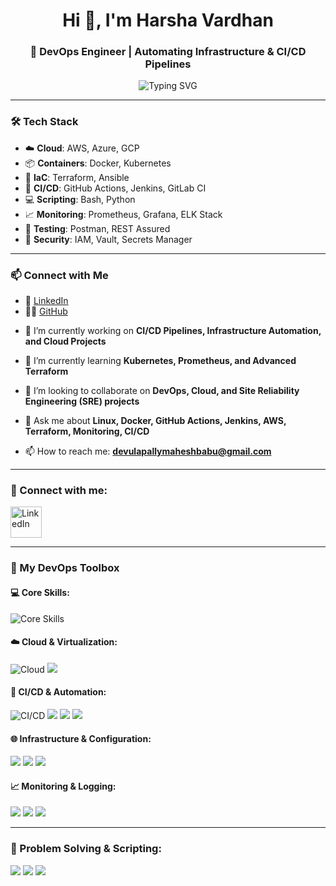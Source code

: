 

<h1 align="center">Hi 👋, I'm Harsha Vardhan</h1>
<h3 align="center">🚀 DevOps Engineer | Automating Infrastructure & CI/CD Pipelines</h3>

<!-- Typing Effect Animation -->
<p align="center">
  <img src="https://readme-typing-svg.demolab.com?font=Fira+Code&size=22&pause=1000&center=true&vCenter=true&width=500&lines=🚀+DevOps+Engineer;🔧+CI%2FCD+Automation+Expert;☁️+Cloud+Infrastructure+Architect;🛠️+Docker+%7C+Kubernetes+%7C+Terraform;💡+Always+Learning+and+Optimizing" alt="Typing SVG" />
</p>

---

### 🛠️ Tech Stack
- ☁️ **Cloud**: AWS, Azure, GCP
- 📦 **Containers**: Docker, Kubernetes
- 🔧 **IaC**: Terraform, Ansible
- 🔄 **CI/CD**: GitHub Actions, Jenkins, GitLab CI
- 💻 **Scripting**: Bash, Python
- 📈 **Monitoring**: Prometheus, Grafana, ELK Stack
- 🧪 **Testing**: Postman, REST Assured
- 🔐 **Security**: IAM, Vault, Secrets Manager

---

### 📫 Connect with Me
- 💼 [LinkedIn](https://www.linkedin.com/)
- 🧑‍💻 [GitHub](https://github.com/YourUsername)


<!--
<p align="left"> 
  <a href="https://twitter.com/YOUR_HANDLE" target="blank">
    <img src="https://img.shields.io/twitter/follow/YOUR_HANDLE?logo=twitter&style=for-the-badge" alt="Twitter Follow" />
  </a> 
</p> 
-->

- 🔭 I’m currently working on **CI/CD Pipelines, Infrastructure Automation, and Cloud Projects**

- 🌱 I’m currently learning **Kubernetes, Prometheus, and Advanced Terraform**

- 🤝 I’m looking to collaborate on **DevOps, Cloud, and Site Reliability Engineering (SRE) projects**

- 💬 Ask me about **Linux, Docker, GitHub Actions, Jenkins, AWS, Terraform, Monitoring, CI/CD**

- 📫 How to reach me: **devulapallymaheshbabu@gmail.com**

---

### 🤝 Connect with me:
<p align="left">
  <a href="https://www.linkedin.com/in/mahesh-babu-5bb437334" target="_blank">
    <img align="center" src="https://user-images.githubusercontent.com/74038190/235294012-0a55e343-37ad-4b0f-924f-c8431d9d2483.gif" alt="LinkedIn" height="50" width="50" />
  </a>
</p>

---

### 🚀 My DevOps Toolbox

#### 💻 Core Skills:
<p align="left">
  <img src="https://skillicons.dev/icons?i=linux,bash,git" alt="Core Skills" />
</p>

#### ☁️ Cloud & Virtualization:
<p align="left">
  <img src="https://skillicons.dev/icons?i=aws,gcp,docker" alt="Cloud" />
  <img src="https://img.shields.io/badge/VirtualBox-183A61?style=flat&logo=virtualbox&logoColor=white" />
</p>

#### 🔧 CI/CD & Automation:
<p align="left">
  <img src="https://skillicons.dev/icons?i=githubactions" alt="CI/CD" />
  <img src="https://img.shields.io/badge/Jenkins-D24939?style=flat&logo=jenkins&logoColor=white" />
  <img src="https://img.shields.io/badge/Ansible-EE0000?style=flat&logo=ansible&logoColor=white" />
  <img src="https://img.shields.io/badge/CircleCI-343434?style=flat&logo=circleci&logoColor=white" />
</p>

#### 🌐 Infrastructure & Configuration:
<p align="left">
  <img src="https://img.shields.io/badge/Terraform-623CE4?style=flat&logo=terraform&logoColor=white" />
  <img src="https://img.shields.io/badge/Kubernetes-326CE5?style=flat&logo=kubernetes&logoColor=white" />
  <img src="https://img.shields.io/badge/Helm-0F1689?style=flat&logo=helm&logoColor=white" />
</p>

#### 📈 Monitoring & Logging:
<p align="left">
  <img src="https://img.shields.io/badge/Prometheus-E6522C?style=flat&logo=prometheus&logoColor=white" />
  <img src="https://img.shields.io/badge/Grafana-F46800?style=flat&logo=grafana&logoColor=white" />
  <img src="https://img.shields.io/badge/ELK-005571?style=flat&logo=elasticstack&logoColor=white" />
</p>

---

### 🧠 Problem Solving & Scripting:
<p align="left">
  <img src="https://img.shields.io/badge/Shell%20Scripting-888888?style=flat&logo=gnu-bash&logoColor=white" />
  <img src="https://img.shields.io/badge/Python-3776AB?style=flat&logo=python&logoColor=white" />
  <img src="https://img.shields.io/badge/Debugging%20Skills-critical-success?style=flat" />
</p>

